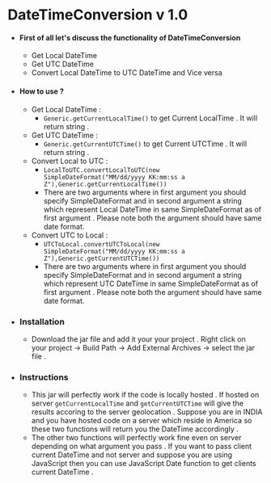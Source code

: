 # DateTimeConversion v 1.0

* #### First of all let's discuss the functionality of DateTimeConversion

  - Get Local DateTime 
  - Get UTC DateTime
  - Convert Local DateTime to UTC DateTime and Vice versa   

* #### How to use ?
      
  - Get Local DateTime :
    - `Generic.getCurrentLocalTime()` to get Current LocalTime . It will return string .
  - Get UTC DateTime  :
    - `Generic.getCurrentUTCTime()` to get Current UTCTime . It will return string .
  - Convert Local to UTC :
    - `LocalToUTC.convertLocalToUTC(new SimpleDateFormat("MM/dd/yyyy KK:mm:ss a Z"),Generic.getCurrentLocalTime())` 
    - There are two arguments where in first argument you should specify SimpleDateFormat and in second argument a string which represent Local DateTime in same SimpleDateFormat as of first argument . Please note both the argument should have same date format.
  - Convert UTC to Local :
    - `UTCToLocal.convertUTCToLocal(new SimpleDateFormat("MM/dd/yyyy KK:mm:ss a Z"),Generic.getCurrentUTCTime())`
    - There are two arguments where in first argument you should specify SimpleDateFormat and in second argument a string which represent UTC DateTime in same SimpleDateFormat as of first argument . Please note both the argument should have same date format.
    
* ### Installation

  - Download the jar file and add it your your project . Right click on your project -> Build Path -> Add External Archives -> select the jar file .
    
* ### Instructions

  - This jar will perfectly work if the code is locally hosted . If hosted on server `getCurrentLocalTime` and `getCurrentUTCTime` will give the results accoring to the server geolocation . Suppose you are in INDIA and you have hosted code on a server which reside in America so these two functions will return you the DateTime accordingly .
  - The other two functions will perfectly work fine even on server depending on what argument you pass . If you want to pass client current DateTime and not server and suppose you are using JavaScript then you can use JavaScript Date function to  get clients current DateTime .
  
